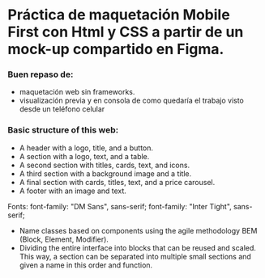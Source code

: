 # Práctica de maquetación Mobile First con Html y CSS a partir de un mock-up compartido en Figma.

### Buen repaso de: 
-  maquetación web sin frameworks.
-  visualización previa y en consola de como quedaría el trabajo visto desde un teléfono celular
  
### Basic structure of this web:
- A header with a logo, title, and a button.
- A section with a logo, text, and a table.
- A second section with titles, cards, text, and icons.
- A third section with a background image and a title.
- A final section with cards, titles, text, and a price carousel.
- A footer with an image and text.

Fonts:
font-family: "DM Sans", sans-serif;
font-family: "Inter Tight", sans-serif;

- Name classes based on components using the agile methodology BEM (Block, Element, Modifier).
- Dividing the entire interface into blocks that can be reused and scaled. This way, a section 
can be separated into multiple small sections and given a name in this order and function.
